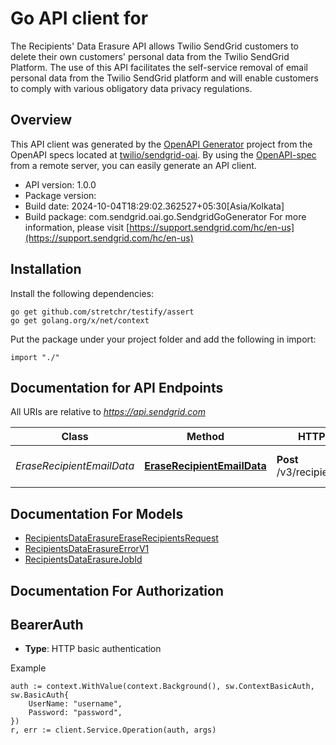 # Go API client for 

The Recipients' Data Erasure API allows Twilio SendGrid customers to delete their own customers' personal data from the Twilio SendGrid Platform. The use of this API facilitates the self-service removal of email personal data from the Twilio SendGrid platform and will enable customers to comply with various obligatory data privacy regulations.

## Overview
This API client was generated by the [OpenAPI Generator](https://openapi-generator.tech) project from the OpenAPI specs located at [twilio/sendgrid-oai](https://github.com/twilio/sendgrid-oai/tree/main/spec).  By using the [OpenAPI-spec](https://www.openapis.org/) from a remote server, you can easily generate an API client.

- API version: 1.0.0
- Package version: 
- Build date: 2024-10-04T18:29:02.362527+05:30[Asia/Kolkata]
- Build package: com.sendgrid.oai.go.SendgridGoGenerator
For more information, please visit [https://support.sendgrid.com/hc/en-us](https://support.sendgrid.com/hc/en-us)

## Installation

Install the following dependencies:

```shell
go get github.com/stretchr/testify/assert
go get golang.org/x/net/context
```

Put the package under your project folder and add the following in import:

```golang
import "./"
```

## Documentation for API Endpoints

All URIs are relative to *https://api.sendgrid.com*

Class | Method | HTTP request | Description
------------ | ------------- | ------------- | -------------
*EraseRecipientEmailData* | [**EraseRecipientEmailData**](docs/EraseRecipientEmailData.md#eraserecipientemaildata) | **Post** /v3/recipients/erasejob | Erase recipients&#39; email data


## Documentation For Models

 - [RecipientsDataErasureEraseRecipientsRequest](RecipientsDataErasureEraseRecipientsRequest.md)
 - [RecipientsDataErasureErrorV1](RecipientsDataErasureErrorV1.md)
 - [RecipientsDataErasureJobId](RecipientsDataErasureJobId.md)


## Documentation For Authorization



## BearerAuth

- **Type**: HTTP basic authentication

Example

```golang
auth := context.WithValue(context.Background(), sw.ContextBasicAuth, sw.BasicAuth{
    UserName: "username",
    Password: "password",
})
r, err := client.Service.Operation(auth, args)
```

